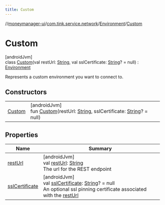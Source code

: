 ```yaml
---
title: Custom
---
```

//[moneymanager-ui](../../../../index.html)/[com.tink.service.network](../../index.html)/[Environment](../index.html)/[Custom](index.html)



# Custom



[androidJvm]\
class [Custom](index.html)(val restUrl: [String](https://kotlinlang.org/api/latest/jvm/stdlib/kotlin/-string/index.html), val sslCertificate: [String](https://kotlinlang.org/api/latest/jvm/stdlib/kotlin/-string/index.html)? = null) : [Environment](../index.html)

Represents a custom environment you want to connect to.



## Constructors


| | |
|---|---|
| [Custom](-custom.html) | [androidJvm]<br>fun [Custom](-custom.html)(restUrl: [String](https://kotlinlang.org/api/latest/jvm/stdlib/kotlin/-string/index.html), sslCertificate: [String](https://kotlinlang.org/api/latest/jvm/stdlib/kotlin/-string/index.html)? = null) |


## Properties


| Name | Summary |
|---|---|
| [restUrl](../rest-url.html) | [androidJvm]<br>val [restUrl](../rest-url.html): [String](https://kotlinlang.org/api/latest/jvm/stdlib/kotlin/-string/index.html)<br>The url for the REST endpoint |
| [sslCertificate](../ssl-certificate.html) | [androidJvm]<br>val [sslCertificate](../ssl-certificate.html): [String](https://kotlinlang.org/api/latest/jvm/stdlib/kotlin/-string/index.html)? = null<br>An optional ssl pinning certificate associated with the [restUrl](../rest-url.html) |

